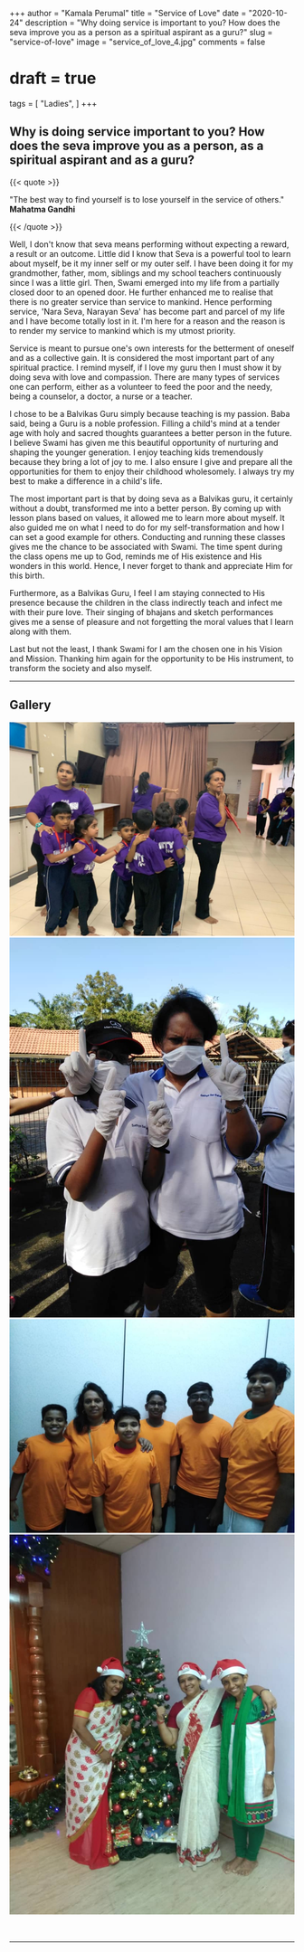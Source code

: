 +++
author = "Kamala Perumal"
title = "Service of Love"
date = "2020-10-24"
description = "Why doing service is important to you? How does the seva improve you as a person as a spiritual aspirant as a guru?"
slug = "service-of-love"
image = "service_of_love_4.jpg"
comments = false
# draft = true
tags = [
    "Ladies",
]
+++

## Why is doing service important to you? How does the seva improve you as a person, as a spiritual aspirant and as a guru?

{{< quote >}}
<p>"The best way to find yourself is to lose yourself in the service of others."<br />
<span style="font-weight:bold;">Mahatma Gandhi</span></p>
{{< /quote >}}

Well, I don't know that seva means performing without expecting a reward, a result or an outcome. Little did I know that Seva is a powerful tool to learn about myself, be it my inner self or my outer self. I have been doing it for my grandmother, father, mom, siblings and my school teachers continuously since I was a little girl. Then, Swami emerged into my life from a partially closed door to an opened door. He further enhanced me to realise that there is no greater service than service to mankind. Hence performing service, 'Nara Seva, Narayan Seva' has become part and parcel of my life and I have become totally lost in it.  I'm here for a reason and the reason is to render my service to mankind which is my utmost priority.

Service is meant to pursue one's own interests for the betterment of oneself and as a collective gain. It is considered the most important part of any spiritual practice. I remind myself, if I love my guru then I must show it by doing seva with love and compassion. There are many types of services one can perform, either as a volunteer to feed the poor and the needy, being a counselor, a doctor, a nurse or a teacher. 

I chose to be a Balvikas Guru simply because teaching is my passion. Baba said, being a Guru is a noble profession. Filling a child's mind at a tender age with holy and sacred thoughts guarantees a better person in the future. I believe Swami has given me this beautiful opportunity of nurturing and shaping the younger generation. I enjoy teaching kids tremendously because they bring a lot of joy to me. I also ensure I give and prepare all the opportunities for them to enjoy their childhood wholesomely. I always try my best to make a difference in a child's life. 

The most important part is that by doing seva as a Balvikas guru, it certainly without a doubt, transformed me into a better person. By coming up with lesson plans based on values, it allowed me to learn more about myself. It also guided me on what I need to do for my self-transformation and how I can set a good example for others. Conducting and running these classes gives me the chance to be associated with Swami. The time spent during the class opens me up to God, reminds me of His existence and His wonders in this world. Hence, I never forget to thank and appreciate Him for this birth.

Furthermore, as a Balvikas Guru, I feel I am staying connected to His presence because the children in the class indirectly teach and infect me with their pure love. Their singing of bhajans and sketch performances gives me a sense of pleasure and not forgetting the moral values that I learn along with them.

Last but not the least, I thank Swami for I am the chosen one in his Vision and Mission. Thanking him again for the opportunity to be His instrument, to transform the society and also myself.   

---

## Gallery

![](service_of_love_1.jpg) ![](service_of_love_2.jpg) <br /> ![](service_of_love_3.jpg) ![](service_of_love_4.jpg)

<br>

---